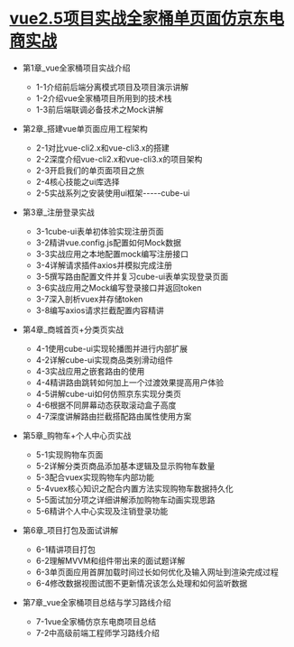 # [vue2.5项目实战全家桶单页面仿京东电商实战](https://edu.51cto.com/course/17237.html)

+ 第1章_vue全家桶项目实战介绍
  + 1-1介绍前后端分离模式项目及项目演示讲解
  + 1-2介绍vue全家桶项目所用到的技术栈
  + 1-3前后端联调必备技术之Mock讲解

+ 第2章_搭建vue单页面应用工程架构
  + 2-1对比vue-cli2.x和vue-cli3.x的搭建
  + 2-2深度介绍vue-cli2.x和vue-cli3.x的项目架构
  + 2-3开启我们的单页面项目之旅
  + 2-4核心技能之ui库选择
  + 2-5实战系列之安装使用ui框架-----cube-ui

+ 第3章_注册登录实战
  + 3-1cube-ui表单初体验实现注册页面
  + 3-2精讲vue.config.js配置如何Mock数据
  + 3-3实战应用之本地配置mock编写注册接口
  + 3-4详解请求插件axios并模拟完成注册
  + 3-5撰写路由配置文件并复习cube-ui表单实现登录页面
  + 3-6实战应用之Mock编写登录接口并返回token
  + 3-7深入剖析vuex并存储token
  + 3-8编写axios请求拦截配置内容精讲

+ 第4章_商城首页+分类页实战
  + 4-1使用cube-ui实现轮播图并进行内部扩展
  + 4-2详解cube-ui实现商品类别滑动组件
  + 4-3实战应用之嵌套路由的使用
  + 4-4精讲路由跳转如何加上一个过渡效果提高用户体验
  + 4-5讲解cube-ui如何仿照京东实现分类页
  + 4-6根据不同屏幕动态获取滚动盒子高度
  + 4-7深度讲解路由拦截搭配路由属性使用方案

+ 第5章_购物车+个人中心页实战
  + 5-1实现购物车页面
  + 5-2详解分类页商品添加基本逻辑及显示购物车数量
  + 5-3配合vuex实现购物车内部功能
  + 5-4vuex核心知识之配合内置方法实现购物车数据持久化
  + 5-5面试加分项之详细讲解添加购物车动画实现思路
  + 5-6精讲个人中心实现及注销登录功能

+ 第6章_项目打包及面试讲解
  + 6-1精讲项目打包
  + 6-2理解MVVM和组件带出来的面试题详解
  + 6-3单页面应用首屏加载时间过长如何优化及输入网址到渲染完成过程
  + 6-4修改数据视图试图不更新情况该怎么处理和如何监听数据

+ 第7章_vue全家桶项目总结与学习路线介绍
  + 7-1vue全家桶仿京东电商项目总结
  + 7-2中高级前端工程师学习路线介绍
